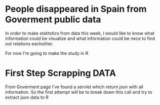 # People disappeared in Spain from Goverment public data


In order to make statitstics from data this week, I would like to know what information could be visualize and what information could be nece to find out relations eachother.

For now I'm going to make the study in R 

# First Step Scrapping DATA

From Goverment page I've found a servlet which return json with all information. So the first attempt will be to break down this call and try to extract json data to R


